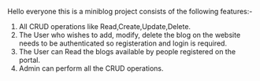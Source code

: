 Hello everyone this is a miniblog project  consists of the following features:-
1. All CRUD operations like Read,Create,Update,Delete.
2. The User who wishes to add, modify, delete the blog on the website needs to be authenticated so  registeration and login is required.
3. The User can Read the blogs available by people registered on the portal.
4.  Admin can perform all the CRUD operations.
